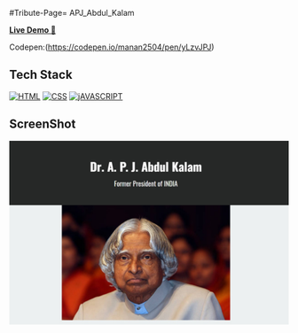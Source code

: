 #Tribute-Page= APJ_Abdul_Kalam

<a href="https://tribute-pagefcc.herokuapp.com/" target="_blank">**Live Demo 🚀**</a>

Codepen:(https://codepen.io/manan2504/pen/yLzvJPJ)

## Tech Stack

[![HTML](https://img.shields.io/badge/HTML5-E34F26?style=for-the-badge&logo=html5&logoColor=white)](https://www.w3schools.com/html/)
[![CSS](https://img.shields.io/badge/CSS3-1572B6?style=for-the-badge&logo=css3&logoColor=white)](https://www.w3schools.com/css/)
[![jAVASCRIPT](https://img.shields.io/badge/JavaScript-323330?style=for-the-badge&logo=javascript&logoColor=F7DF1E)](https://developer.mozilla.org/en-US/docs/Web/JavaScript)

## ScreenShot

<img src = "ss1.jpg">
